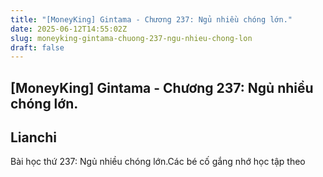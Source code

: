 ```yaml
---
title: "[MoneyKing] Gintama - Chương 237: Ngủ nhiều chóng lớn."
date: 2025-06-12T14:55:02Z
slug: moneyking-gintama-chuong-237-ngu-nhieu-chong-lon
draft: false
---
```


## [MoneyKing] Gintama - Chương 237: Ngủ nhiều chóng lớn.

## Lianchi

Bài học thứ 237: Ngủ nhiều chóng lớn.Các bé cố gắng nhớ học tập theo